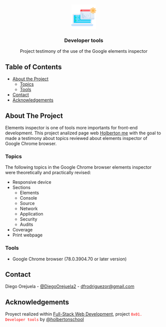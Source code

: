 <!-- PROJECT LOGO -->
<br />
<p align="center">
  <a href="https://github.com/DiegoOrejuela/holbertonschool-web_front_end/tree/master/0x01-developer_tools">
    <img src="icon.png" alt="Logo" width="80" height="80">
  </a>

  <h3 align="center">Developer tools</h3>

  <p align="center">
    Project testimony of the use of the Google elements inspector
  </p>
</p>



<!-- TABLE OF CONTENTS -->
## Table of Contents

* [About the Project](#about-the-project)
  * [Topics](#usage)
  * [Tools](#built-with)
* [Contact](#contact)
* [Acknowledgements](#acknowledgements)



<!-- ABOUT THE PROJECT -->
## About The Project

Elements inspector is one of tools more importants for front-end development. This project analized page web [Holberton me](https://dev-tools.hbtn.info/) with the goal to made a testimony about topics reviewed about elements inspector of Google Chrome browser.

### Topics

The following topics in the Google Chrome browser elements inspector were theoretically and practically revised:

* Responsive device
* Sections
  * Elements
  * Console
  * Source
  * Network
  * Application
  * Security
  * Audits
* Coverage
* Print webpage


### Tools
* Google Chrome browser (78.0.3904.70 or later version)

<!-- CONTACT -->
## Contact

Diego Orejuela - [@DiegoOrejuela2](https://twitter.com/DiegoOrejuela2) - dfrodriguezor@gmail.com

<!-- ACKNOWLEDGEMENTS -->
## Acknowledgements
Proyect realized within [Full-Stack Web Development](https://www.holbertonschool.com/pathway_web_stack_development), project <code><span style="color: red">0x01. Developer tools</span></code> by [@holbertonschool](https://twitter.com/holbertonschool)
